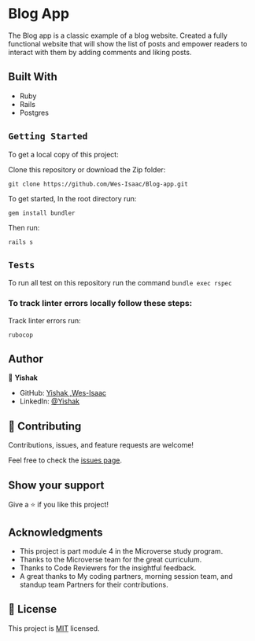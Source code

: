 # Blog App

The Blog app is a classic example of a blog website. Created a fully functional website that will show the list of posts and empower readers to interact with them by adding comments and liking posts.

## Built With
- Ruby
- Rails
- Postgres


## `Getting Started`

To get a local copy of this project:

Clone this repository or download the Zip folder:
```
git clone https://github.com/Wes-Isaac/Blog-app.git
```

To get started, In the root directory run:
```
gem install bundler
```
Then run:
```
rails s
```


## `Tests`
To run all test on this repository run the command `bundle exec rspec`
### To track linter errors locally follow these steps:  

Track linter errors run:
```
rubocop
```

## Author

👤 **Yishak**

- GitHub: [Yishak ,Wes-Isaac](https://github.com/Wes-Isaac)
- LinkedIn: [@Yishak](https://www.linkedin.com/in/yishak-wesego-b404851a7/)

## 🤝 Contributing

Contributions, issues, and feature requests are welcome!

Feel free to check the [issues page](https://github.com/KDlamini/morse_code_decoder/issues).

## Show your support

Give a ⭐️ if you like this project!

## Acknowledgments

- This project is part module 4 in the Microverse study program.
- Thanks to the Microverse team for the great curriculum.
- Thanks to Code Reviewers for the insightful feedback.
- A great thanks to My coding partners, morning session team, and standup team Partners for their contributions.

## 📝 License

This project is [MIT](./MIT.md) licensed.
